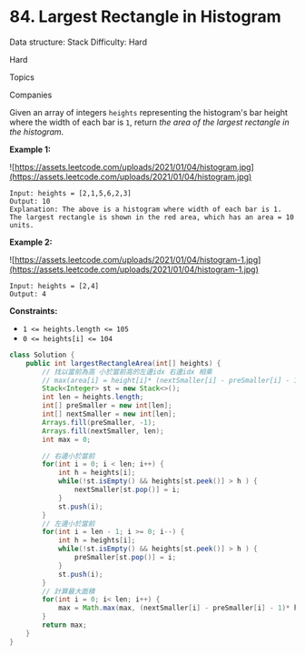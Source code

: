 # 84. Largest Rectangle in Histogram

Data structure: Stack
Difficulty: Hard

Hard

Topics

Companies

Given an array of integers `heights` representing the histogram's bar height where the width of each bar is `1`, return *the area of the largest rectangle in the histogram*.

**Example 1:**

![https://assets.leetcode.com/uploads/2021/01/04/histogram.jpg](https://assets.leetcode.com/uploads/2021/01/04/histogram.jpg)

```
Input: heights = [2,1,5,6,2,3]
Output: 10
Explanation: The above is a histogram where width of each bar is 1.
The largest rectangle is shown in the red area, which has an area = 10 units.

```

**Example 2:**

![https://assets.leetcode.com/uploads/2021/01/04/histogram-1.jpg](https://assets.leetcode.com/uploads/2021/01/04/histogram-1.jpg)

```
Input: heights = [2,4]
Output: 4

```

**Constraints:**

- `1 <= heights.length <= 105`
- `0 <= heights[i] <= 104`

```java
class Solution {
    public int largestRectangleArea(int[] heights) {
        // 找以當前為高 小於當前高的左邊idx 右邊idx 相乘
        // max(area[i] = height[i]* (nextSmaller[i] - preSmaller[i] - 1))
        Stack<Integer> st = new Stack<>();
        int len = heights.length;
        int[] preSmaller = new int[len];
        int[] nextSmaller = new int[len];
        Arrays.fill(preSmaller, -1);
        Arrays.fill(nextSmaller, len);
        int max = 0;

        // 右邊小於當前
        for(int i = 0; i < len; i++) {
            int h = heights[i];
            while(!st.isEmpty() && heights[st.peek()] > h ) {
                nextSmaller[st.pop()] = i;
            }
            st.push(i);
        }
        // 左邊小於當前
        for(int i = len - 1; i >= 0; i--) {
            int h = heights[i];
            while(!st.isEmpty() && heights[st.peek()] > h ) {
                preSmaller[st.pop()] = i;
            }
            st.push(i);
        }
        // 計算最大面積
        for(int i = 0; i< len; i++) {
            max = Math.max(max, (nextSmaller[i] - preSmaller[i] - 1)* heights[i]);
        }
        return max;
    }
}
```